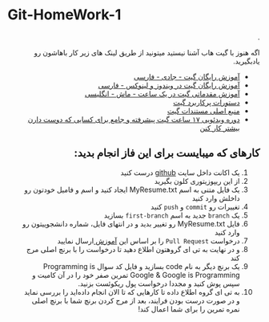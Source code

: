 # Git-HomeWork-1

<div dir="rtl" align='right'>.

اگه هنوز با گیت هاب آشنا نیستید میتونید 
از طریق لینک های زیر کار باهاشون رو یادبگیرید.

+ [آموزش رایگان گیت - جادی - فارسی ](https://faradars.org/courses/fvgit9609-git-github-gitlab)
+ [آموزش رایگان گیت در ویندوز و لینوکس - فارسی ](https://gotoclass.ir/courses/git/)
+ [آموزش مقدماتی گیت در یک ساعت - ماش - انگلیسی](https://youtu.be/8JJ101D3knE)
+ [دستورات پرکاربرد گیت](https://dzone.com/articles/top-20-git-commands-with-examples)
+ [منبع اصلی مستندات گیت](https://git-scm.com/book/en/v2/)
+ [دوره ویدئویی ۱۷ ساعت گیت پیشرفته و جامع برای کسایی که دوست دارن بیشتر کار کنن](https://downloadly.ir/elearning/video-tutorials/the-git-github-bootcamp-2/)
  
  
## کارهای که میبایست برای این فاز انجام بدید: 
1. یک اکانت داخل سایت [github](https://github.com/) درست کنید
2. از این ریپوزیتوری کلون بگیرید
3. یک فایل متنی به اسم MyResume.txt ایجاد کنید و اسم و فامیل خودتون رو داخلش  وارد کنید 
4. تغییرات رو `commit` و `push` کنید 
5. یک `branch` جدید به اسم `first-branch` بسازید 
6. فایل MyResume.txt  رو تغییر بدید و در  انتهای فایل، شماره دانشجوییتون رو وارد کنید 
7. درخواست `Pull Request` را بر اساس این [آموزش ](https://docs.github.com/en/pull-requests/collaborating-with-pull-requests/proposing-changes-to-your-work-with-pull-requests/creating-a-pull-request)ارسال نمایید
8. و در نهایت به تی ای گروهتون اطلاع دهید تا درخواست را با برنچ اصلی مرج کند
9. یک برنچ دیگر به نام code بسازید و فایل کد سوال Programming is Google & Google is Programming تمرین صفر خود را در آن کامیت و سپس پوش کنید و مجددا درخواست پول ریکوئست بزنید.
10. به تی ای گروه اطلاع داده تا کارهایی که تا الان انجام داده‌اید را بررسی نماید و در صورت درست بودن فرایند، بعد از مرج کردن برنچ شما با برنچ اصلی نمره تمرین را برای شما اعمال کند!
  


</div>
